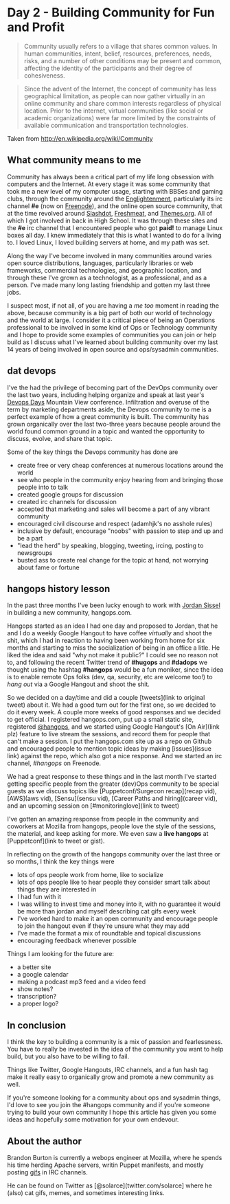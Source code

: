 # Day 2 - Building Community for Fun and Profit

> Community usually refers to a village that shares common
values. In human communities, intent, belief, resources, preferences, needs,
risks, and a number of other conditions may be present and common, affecting
the identity of the participants and their degree of cohesiveness.

> Since the advent of the Internet, the concept of community has less
geographical limitation, as people can now gather virtually in an online
community and share common interests regardless of physical location. Prior to
the internet, virtual communities (like social or academic organizations) were
far more limited by the constraints of available communication and
transportation technologies.

Taken from http://en.wikipedia.org/wiki/Community

What community means to me
--------------------------

Community has always been a critical part of my life long obsession with
computers and the Internet. At every stage it was some community that took me a
new level of my computer usage, starting with BBSes and gaming clubs, through
the community around the [Englightenment](http://www.englightenment.org),
particularly its irc channel __#e__ (now on [Freenode](http://freenode.net)),
and the online open source community, that at the time revolved around
[Slashdot](http://www.slashdot.org), [Freshmeat](http://www.fresmeant.net), and
[Themes.org](http://www.themes.org). All of which I got involved in back in
High School. It was through these sites and the __#e__ irc channel that I
encountered people who got __paid!__ to manage Linux boxes all day. I knew
immediately that this is what I wanted to do for a living to. I loved Linux, I
loved building servers at home, and my path was set.

Along the way I've become involved in many communities around varies open
source distributions, languages, particularly libraries or web frameworks,
commercial technologies, and geographic location, and through these I've grown
as a technologist, as a professional, and as a person. I've made many long
lasting friendship and gotten my last three jobs.

I suspect most, if not all, of you are having a _me too_ moment in reading the
above, because community is a big part of both our world of technology and the
world at large. I consider it a critical piece of being an Operations
professional to be involved in some kind of Ops or Technology community and I
hope to provide some examples of communities you can join or help build as I
discuss what I've learned about building community over my last 14 years of
being involved in open source and ops/sysadmin communities.

dat devops
----------

I've the had the privilege of becoming part of the DevOps community over the
last two years, including helping organize and speak at last year's [Devops
Days](http://www.devopsday.org) Mountain View conference. Infiltration and
overuse of the term by marketing departments aside, the Devops community to me
is a perfect example of how a great community is built. The community has grown
organically over the last two-three years because people around the world found
common ground in a topic and wanted the opportunity to discuss, evolve, and
share that topic.

Some of the key things the Devops community has done are

* create free or very cheap conferences at numerous locations around the world
 * see who people in the community enjoy hearing from and bringing those people
   into to talk
* created google groups for discussion
* created irc channels for discussion
* accepted that marketing and sales will become a part of any vibrant community
* encouraged civil discourse and respect (adamhjk's no asshole rules)
* inclusive by default, encourage "noobs" with passion to step and up and be a part
* "lead the herd" by speaking, blogging, tweeting, ircing, posting to newsgroups
* busted ass to create real change for the topic at hand, not worrying about fame or fortune

hangops history lesson
----------------------

In the past three months I've been lucky enough to work with [Jordan
Sissel](http://www.twitter.com/jordansissel) in building a new community,
hangops.com.

Hangops started as an idea I had one day and proposed to Jordan, that he and I
do a weekly Google Hangout to have coffee _virtually_ and shoot the shit, which
I had in reaction to having been working from home for six months and starting
to miss the socialization of being in an office a litle. He liked the idea and
said "why not make it public?" I could see no reason not to, and following the
recent Twitter trend of __#hugops__ and __#dadops__ we thought using the
hashtag __#hangops__ would be a fun moniker, since the idea is to enable remote
Ops folks (dev, qa, security, etc are welcome too!) to _hang out_ via a Google
Hangout and shoot the shit.

So we decided on a day/time and did a couple [tweets](link to original tweet)
about it. We had a good turn out for the first one, so we decided to do it
every week. A couple more weeks of good responses and we decided to get
official. I registered hangops.com, put up a small static site, registered
[@hangops](http://www.twitter.com), and we started using Google Hangout's [On
Air](link plz) feature to live stream the sessions, and record them for people
that can't make a session. I put the hangops.com site up as a repo on Github
and encouraged people to mention topic ideas by making [issues](issue link)
against the repo, which also got a nice response. And we started an irc
channel, _#hangops_ on Freenode.

We had a great response to these things and in the last month I've started
getting specific people from the greater (dev)Ops community to be special
guests as we discuss topics like [Puppetconf/Surgecon recap](recap vid),
[AWS](aws vid), [Sensu](sensu vid), [Career Paths and hiring](career vid), and
an upcoming session on [#monitoringlove](link to tweet)

I've gotten an amazing response from people in the community and coworkers at
Mozilla from hangops, people love the style of the sessions, the material, and
keep asking for more. We even saw a __live hangops__ at [Puppetconf](link to
tweet or gist).

In reflecting on the growth of the hangops community over the last three or so
months, I think the key things were

* lots of ops people work from home, like to socialize
* lots of ops people like to hear people they consider smart talk about things
  they are interested in
* I had fun with it
* I was willing to invest time and money into it, with no guarantee it would be
  more than jordan and myself describing cat gifs every week
* I've worked hard to make it an open community and encourage people to join
  the hangout even if they're unsure what they may add
* I've made the format a mix of roundtable and topical discussions
* encouraging feedback whenever possible

Things I am looking for the future are:

* a better site
* a google calendar
* making a podcast mp3 feed and a video feed
* show notes?
* transcription?
* a proper logo? 

In conclusion
-------------

I think the key to building a community is a mix of passion and fearlessness.
You have to really be invested in the idea of the community you want to help
build, but you also have to be willing to fail.

Things like Twitter, Google Hangouts, IRC channels, and a fun hash tag make it
really easy to organically grow and promote a new community as well. 

If you're someone looking for a community about ops and sysadmin things, I'd
love to see you join the #hangops community and if you're someone trying to
build your own community I hope this article has given you some ideas and
hopefully some motivation for your own endevour.

About the author
------------------

Brandon Burton is currently a webops engineer at Mozilla, where he spends his
time herding Apache servers, writin Puppet manifests, and mostly posting
[gifs](http://i.imgur.com/ficVp.gif) in IRC channels.

He can be found on Twitter as [@solarce](twitter.com/solarce] where he (also)
cat gifs, memes, and sometimes interesting links. 
